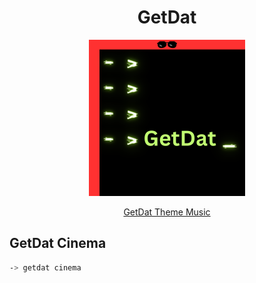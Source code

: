<div align="center">
    <h1>GetDat</h1>
    <img
        src="/docs/static/getdat-logo.png"
        width="250" 
        height="250" 
        alt="GetDat Package Logo"
    />
    <p align="center">
        <a href="https://www.youtube.com/watch?v=4b8P8cqc-UQ">
            GetDat Theme Music
        </a>
    </p>
</div>

## GetDat Cinema

```bash
-> getdat cinema
```